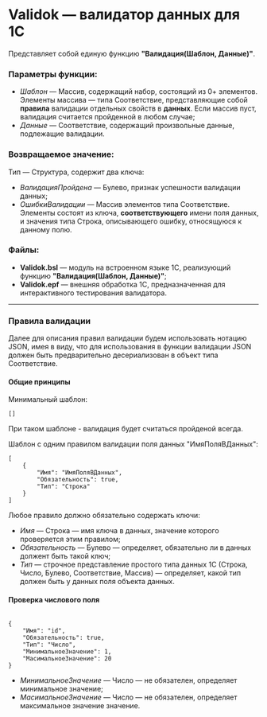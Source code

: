 # Validok — валидатор данных для 1С

Представляет собой единую функцию **"Валидация(Шаблон, Данные)"**.

### Параметры функции:
- *Шаблон* — Массив, содержащий набор, состоящий из 0+ элементов. Элементы массива — типа Соответствие, представляющие собой **правила** валидации отдельных свойств в **данных**. Если массив пуст, валидация считается пройденной в любом случае;
- *Данные* — Соответствие, содержащий произвольные данные, подлежащие валидации.

### Возвращаемое значение:
Тип — Структура, содержит два ключа:
- *ВалидацияПройдена* — Булево, признак успешности валидации данных;
- *ОшибкиВалидации* — Массив элементов типа Соответствие. Элементы состоят из ключа, **соответствующего** имени поля данных, и значения типа Строка, описывающего ошибку, относящуюся к данному полю.

### Файлы:
- **Validok.bsl** — модуль на встроенном языке 1С, реализующий функцию **"Валидация(Шаблон, Данные)"**;
- **Validok.epf** — внешняя обработка 1С, предназначенная для интерактивного тестирования валидатора.

---

### Правила валидации

Далее для описания правил валидации будем использовать нотацию JSON, имея в виду, что для использования в функции валидации JSON должен быть предварительно десериализован в объект типа Соответствие.

#### Общие принципы

Минимальный шаблон:
```
[]
```
При таком шаблоне - валидация будет считаться пройденой всегда.

Шаблон с одним правилом валидации поля данных "ИмяПоляВДанных":
```
[
    {
        "Имя": "ИмяПоляВДанных",
        "Обязательность": true,
        "Тип": "Строка"
    }
]
```

Любое правило должно обязательно содержать ключи:
- *Имя* — Строка — имя ключа в данных, значение которого проверяется этим правилом;
- *Обязательность* — Булево — определяет, обязательно ли в данных должент быть такой ключ;
- *Тип* — строчное представление простого типа данных 1С (Строка, Число, Булево, Соответствие, Массив) — определяет, какой тип должен быть у данных поля объекта данных.

#### Проверка числового поля
```

{
    "Имя": "id",
    "Обязательность": true,
    "Тип": "Число",
    "МинимальноеЗначение": 1,
    "МасимальноеЗначение": 20
}
```

- *МинимальноеЗначение* — Число — не обязателен, определяет минимальное значение;
- *МасимальноеЗначение* — Число — не обязателен, определяет максимальное значение значение.

